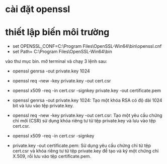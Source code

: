 # cài đặt openssl
# thiết lập biến môi trường
- set OPENSSL_CONF=C:\Program Files\OpenSSL-Win64\bin\openssl.cnf
- set Path= C:\Program Files\OpenSSL-Win64\bin

vào thư mục bin. mở terminal và chạy 3 lệnh sau:

- openssl genrsa -out private.key 1024
- openssl req -new -key private.key -out cert.csr
- openssl x509 -req -in cert.csr -signkey private.key -out certificate.pem




- openssl genrsa -out private.key 1024: Tạo một khóa RSA có độ dài 1024 bit và lưu vào tệp private.key.
- openssl req -new -key private.key -out cert.csr: Tạo một yêu cầu chứng chỉ mới (CSR) sử dụng khóa riêng tư từ tệp private.key và lưu vào tệp cert.csr.
- openssl x509 -req -in cert.csr -signkey 
- private.key -out certificate.pem: Sử dụng yêu cầu chứng chỉ từ tệp cert.csr và khóa riêng tư từ tệp private.key để tạo và ký một chứng chỉ X.509, rồi lưu vào tệp certificate.pem.


